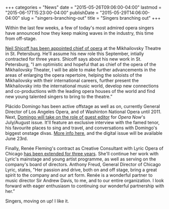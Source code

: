 +++
categories = "News"
date = "2015-05-26T09:06:00-04:00"
lastmod = "2015-06-17T15:23:00-04:00"
publishDate = "2015-05-29T14:06:00-04:00"
slug = "singers-branching-out"
title = "Singers branching out"
+++

Within the last few weeks, a few of today's most admired opera singers have announced how they keep making waves in the industry, this time from off-stage. 

[Neil Shicoff has been appointed chief of opera](http://www.operanews.com/Opera_News_Magazine/2015/5/News/Shicoff_Chief_of_Opera_Mikhailovsky_Theatre.html) at the Mikhailovsky Theatre in St. Petersburg. He'll assume his new role this September, intially contracted for three years. Shicoff says about his new work in St. Petersburg, "I am optimistic and hopeful that as chief of the opera of the Mikhailovsky Theater, I will be able to make further advancements in the areas of enlarging the opera repertoire, helping the soloists of the Mikhailovsky with their international careers, further present the Mikhailovsky into the international music world, develop new connections and co-productions with the leading opera houses of the world and find new young talented singers to bring to the theatre.” 

Plácido Domingo has been active offstage as well as on, currently General Director of Los Angeles Opera, and of Washinton National Opera until 2011. Next, [Domingo will take on the role of guest editor](http://www.rhinegold.co.uk/magazines/opera_now/news/opera_now_news_story.asp?id=6282) for *Opera Now*'s July/August issue. It'll feature an exclusive interview with the famed tenor, his favourite places to sing and travel, and conversations with Domingo's biggest onstage divas. [More info here](http://www.rhinegold.co.uk/magazines/opera_now/news/opera_now_news_story.asp?id=6282), and the digital issue will be available June 23rd.

Finally, Renée Fleming's contract as Creative Consultant with Lyric Opera of Chicago [has been extended for three years](http://www.operanews.com/Opera_News_Magazine/2015/5/News/Ren%C3%A9e_Fleming_Lyric_Opera_of_Chicago_Consultancy.html). She'll continue her work with Lyric's mainstage and young artist programme, as well as serving on the company's board of directors. Anthony Freud, General Director of Chicago Lyric, states, "Her passion and drive, both on and off stage, bring a great spirit to the company and our art form. Renée is a wonderful partner to music director Sir Andrew Davis, to me, and to our entire organization. I look forward with eager enthusiasm to continuing our wonderful partnership with her.”

Singers, moving on up! I like it.
